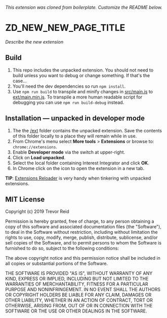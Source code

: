 _This extension was cloned from boilerplate. Customize the README below._

# ZD_NEW_NEW_PAGE_TITLE

_Describe the new extension_ 

## Build
1. This repo includes the unpacked extension.  You should not need to build 
   unless you want to debug or change something.  If that's the case...
2. You'll need the dev dependencies so run `npm install`.
3. Use `npm run build` to transpile and minify changes in [src/main.js](src/main.js)
   to [ext/main.min.js](ext/main.min.js).  To transpile a more human readable 
   script for debugging you can use `npm run build-debug` instead.

## Installation — unpacked in developer mode
1. The the [/ext](ext/) folder contains the unpacked extension. Save the 
   contents of this folder locally to a place they will remain while in use.
2. From Chrome's menu select **More tools** > **Extensions** or browse to:
   `chrome://extensions`.
3. Enable **Developer mode** via the switch at upper-right.
4. Click on **Load unpacked**.
5. Select the local folder containing Interest Integrator and click **OK**.
6. In Chrome click on the icon to open the extension in a new tab.

__TIP__: [Extensions Reloader](https://github.com/arikw/chrome-extensions-reloader) is very handy when tinkering with unpacked extensions.

## MIT License

Copyright (c) 2019 Trevor Reid

Permission is hereby granted, free of charge, to any person obtaining a copy
of this software and associated documentation files (the "Software"), to deal
in the Software without restriction, including without limitation the rights
to use, copy, modify, merge, publish, distribute, sublicense, and/or sell
copies of the Software, and to permit persons to whom the Software is
furnished to do so, subject to the following conditions:

The above copyright notice and this permission notice shall be included in all
copies or substantial portions of the Software.

THE SOFTWARE IS PROVIDED "AS IS", WITHOUT WARRANTY OF ANY KIND, EXPRESS OR
IMPLIED, INCLUDING BUT NOT LIMITED TO THE WARRANTIES OF MERCHANTABILITY,
FITNESS FOR A PARTICULAR PURPOSE AND NONINFRINGEMENT. IN NO EVENT SHALL THE
AUTHORS OR COPYRIGHT HOLDERS BE LIABLE FOR ANY CLAIM, DAMAGES OR OTHER
LIABILITY, WHETHER IN AN ACTION OF CONTRACT, TORT OR OTHERWISE, ARISING FROM,
OUT OF OR IN CONNECTION WITH THE SOFTWARE OR THE USE OR OTHER DEALINGS IN THE
SOFTWARE.
